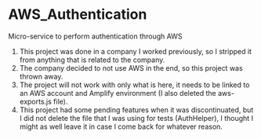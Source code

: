 # AWS_Authentication
Micro-service to perform authentication through AWS

1. This project was done in a company I worked previously, so I stripped it from anything that is related to the company.
2. The company decided to not use AWS in the end, so this project was thrown away.
3. The project will not work with only what is here, it needs to be linked to an AWS account and Amplify environment (I also deleted the aws-exports.js file).
4. This project had some pending features when it was discontinuated, but I did not delete the file that I was using for tests (AuthHelper), I thought I might as well leave it in case I come back for whatever reason.
